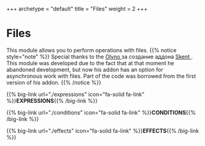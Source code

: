 +++
archetype = "default"
title = "Files"
weight = 2
+++
# Files
This module allows you to perform operations with files.
{{% notice style="note" %}}
Special thanks to the [Olyno <i class="fas fa-link"></i>](https://github.com/Olyno/skent) за создание аддона [Skent <i class="fas fa-link"></i>](https://github.com/Olyno/skent). This module was developed due to the fact that at that moment he abandoned development, but now his addon has an option for asynchronous work with files. Part of the code was borrowed from the first version of his addon.
{{% /notice %}}

{{% big-link url="./expressions" icon="fa-solid fa-link" %}}**EXPRESSIONS**{{% /big-link %}}

{{% big-link url="./conditions" icon="fa-solid fa-link" %}}**CONDITIONS**{{% /big-link %}}

{{% big-link url="./effects" icon="fa-solid fa-link" %}}**EFFECTS**{{% /big-link %}}
